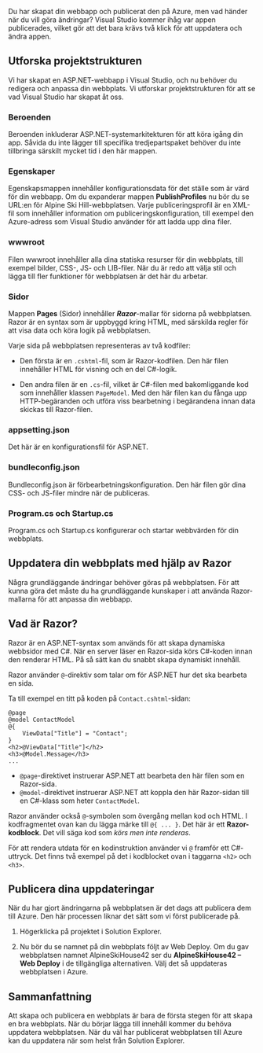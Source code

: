Du har skapat din webbapp och publicerat den på Azure, men vad händer när du vill göra ändringar? Visual Studio kommer ihåg var appen publicerades, vilket gör att det bara krävs två klick för att uppdatera och ändra appen.

## <a name="explore-the-project-structure"></a>Utforska projektstrukturen

Vi har skapat en ASP.NET-webbapp i Visual Studio, och nu behöver du redigera och anpassa din webbplats. Vi utforskar projektstrukturen för att se vad Visual Studio har skapat åt oss.

### <a name="dependencies"></a>Beroenden

Beroenden inkluderar ASP.NET-systemarkitekturen för att köra igång din app. Såvida du inte lägger till specifika tredjepartspaket behöver du inte tillbringa särskilt mycket tid i den här mappen.

### <a name="properties"></a>Egenskaper

Egenskapsmappen innehåller konfigurationsdata för det ställe som är värd för din webbapp. Om du expanderar mappen **PublishProfiles** nu bör du se URL:en för Alpine Ski Hill-webbplatsen. Varje publiceringsprofil är en XML-fil som innehåller information om publiceringskonfiguration, till exempel den Azure-adress som Visual Studio använder för att ladda upp dina filer.

### <a name="wwwroot"></a>wwwroot

Filen wwwroot innehåller alla dina statiska resurser för din webbplats, till exempel bilder, CSS-, JS- och LIB-filer. När du är redo att välja stil och lägga till fler funktioner för webbplatsen är det här du arbetar.

### <a name="pages"></a>Sidor

Mappen **Pages** (Sidor) innehåller _**Razor**_-mallar för sidorna på webbplatsen.
Razor är en syntax som är uppbyggd kring HTML, med särskilda regler för att visa data och köra logik på webbplatsen.

Varje sida på webbplatsen representeras av två kodfiler:

- Den första är en `.cshtml`-fil, som är Razor-kodfilen. Den här filen innehåller HTML för visning och en del C#-logik.

- Den andra filen är en `.cs`-fil, vilket är C#-filen med bakomliggande kod som innehåller klassen `PageModel`. Med den här filen kan du fånga upp HTTP-begäranden och utföra viss bearbetning i begärandena innan data skickas till Razor-filen.

### <a name="appsettingjson"></a>appsetting.json

Det här är en konfigurationsfil för ASP.NET.

### <a name="bundleconfigjson"></a>bundleconfig.json

Bundleconfig.json är förbearbetningskonfiguration. Den här filen gör dina CSS- och JS-filer mindre när de publiceras.

### <a name="programcs-and-startupcs"></a>Program.cs och Startup.cs

Program.cs och Startup.cs konfigurerar och startar webbvärden för din webbplats.

## <a name="updating-your-website-using-razor"></a>Uppdatera din webbplats med hjälp av Razor

Några grundläggande ändringar behöver göras på webbplatsen. För att kunna göra det måste du ha grundläggande kunskaper i att använda Razor-mallarna för att anpassa din webbapp.

## <a name="what-is-razor"></a>Vad är Razor?

Razor är en ASP.NET-syntax som används för att skapa dynamiska webbsidor med C#. När en server läser en Razor-sida körs C#-koden innan den renderar HTML. På så sätt kan du snabbt skapa dynamiskt innehåll.

Razor använder `@`-direktiv som talar om för ASP.NET hur det ska bearbeta en sida.

Ta till exempel en titt på koden på `Contact.cshtml`-sidan:

```aspx-csharp
@page
@model ContactModel
@{
    ViewData["Title"] = "Contact";
}
<h2>@ViewData["Title"]</h2>
<h3>@Model.Message</h3>
...
```

- `@page`-direktivet instruerar ASP.NET att bearbeta den här filen som en Razor-sida.
- `@model`-direktivet instruerar ASP.NET att koppla den här Razor-sidan till en C#-klass som heter `ContactModel`.

Razor använder också `@`-symbolen som övergång mellan kod och HTML. I kodfragmentet ovan kan du lägga märke till `@{ ... }`. Det här är ett **Razor-kodblock**. Det vill säga kod som _körs men inte renderas_.

För att rendera utdata för en kodinstruktion använder vi `@` framför ett C#-uttryck. Det finns två exempel på det i kodblocket ovan i taggarna `<h2>` och `<h3>`.

## <a name="publish-your-updates"></a>Publicera dina uppdateringar

När du har gjort ändringarna på webbplatsen är det dags att publicera dem till Azure. Den här processen liknar det sätt som vi först publicerade på.

1. Högerklicka på projektet i Solution Explorer.

1. Nu bör du se namnet på din webbplats följt av Web Deploy. Om du gav webbplatsen namnet AlpineSkiHouse42 ser du **AlpineSkiHouse42 – Web Deploy** i de tillgängliga alternativen. Välj det så uppdateras webbplatsen i Azure.

## <a name="summary"></a>Sammanfattning

Att skapa och publicera en webbplats är bara de första stegen för att skapa en bra webbplats. När du börjar lägga till innehåll kommer du behöva uppdatera webbplatsen. När du väl har publicerat webbplatsen till Azure kan du uppdatera när som helst från Solution Explorer.

